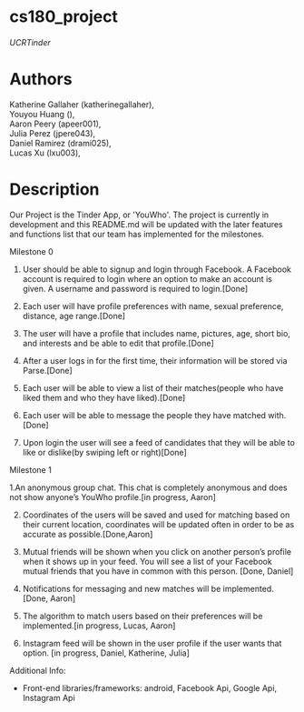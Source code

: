 # cs180_project
###### UCRTinder

# Authors
   Katherine Gallaher (katherinegallaher),<br />
   Youyou Huang (),<br />
   Aaron Peery (apeer001),<br />
   Julia Perez (jpere043),<br />
   Daniel Ramirez (drami025),<br />
   Lucas Xu (lxu003),<br />


# Description
Our Project is the Tinder App, or 'YouWho'. The project is currently in development and this README.md will be updated with the later features and functions list
that our team has implemented for the milestones.

Milestone 0

1. User should be able to signup and login through Facebook. A Facebook account is required to login where an option to make an account is given.  A username and password is required to login.[Done]

2. Each user will have profile preferences with name, sexual preference, distance, age range.[Done]

3. The user will have a profile that includes name, pictures, age, short bio, and interests and be able to edit that profile.[Done]

4. After a user logs in for the first time, their information will be stored via Parse.[Done]

5. Each user will be able to view a list of their matches(people who have liked them and who they have liked).[Done]

6. Each user will be able to message the people they have matched with.[Done]

7.  Upon login the user will see a feed of candidates that they will be able to like or dislike(by swiping left or right)[Done]

Milestone 1

1.An anonymous group chat. This chat is completely anonymous and does not show anyone’s YouWho profile.[in progress, Aaron]

2. Coordinates of the users will be saved and used for matching based on their current location, coordinates will be updated often in order to be as accurate as possible.[Done,Aaron]

3. Mutual friends will be shown when you click on another person’s profile when it shows up in your feed. You will see a list of your Facebook mutual friends that you have in common with this person. [Done, Daniel]

4. Notifications for messaging and new matches will be implemented. [Done, Aaron]

5. The algorithm to match users based on their preferences will be implemented.[in progress, Lucas, Aaron]

6. Instagram feed will be shown in the user profile if the user wants that option.
	[in progress, Daniel, Katherine, Julia]
	
Additional Info:
*   Front-end libraries/frameworks: android, Facebook Api, Google Api, Instagram Api

